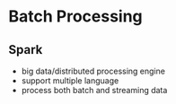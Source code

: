 # Batch Processing

## Spark

- big data/distributed processing engine
- support multiple language
- process both batch and streaming data